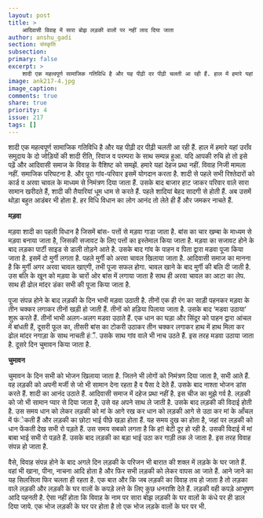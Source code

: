 ```yaml
---
layout: post
title: >
    आदिवासी विवाह में सारा बोझ लड़की वालों पर नहीं लाद दिया जाता
author: anshu_gadi
section: संस्कृति
subsection:
primary: false
excerpt: >
    शादी एक महत्वपूर्ण सामाजिक गतिविधि है और यह पीढ़ी दर पीढ़ी चलती आ रही हैं. हाल में हमारे यहां उराँव समुदाय के दो जोड़ियों की शादी रीति, रिवाज व परम्परा के साथ सम्पन्न हुआ. यदि आपकी रुचि हो तो इसे पढ़ें और आदिवासी समाज के विवाह के वैशिष्ट को समझें.
image: ank217-4.jpg
image_caption: 
comments: true
share: true
priority: 4
issue: 217
tags: []
---
```


शादी एक महत्वपूर्ण सामाजिक गतिविधि है और यह पीढ़ी दर पीढ़ी चलती आ रही हैं. हाल में हमारे यहां उराँव समुदाय के दो जोड़ियों की शादी रीति, रिवाज व परम्परा के साथ सम्पन्न हुआ. यदि आपकी रुचि हो तो इसे पढ़ें और आदिवासी समाज के विवाह के वैशिष्ट को समझें. हमारे यहां देहज प्रथा नहीं. विवाह निजी मामला नहीं. समाजिक परिघटना है. और पूरा गांव-परिवार इसमें योगदान करता है. शादी से पहले सभी रिश्तेदारों को कार्ड व अरवा चावल के माध्यम से निमंत्रण दिया जाता हैं. उसके बाद बाजार हाट जाकर परिवार वाले सारा सामान खरीदते हैं, शादी की तैयारियां धूम धाम से करते हैं. पहले शादियां बेहद सादगी से होती हैं. अब उसमें थोड़ा बहुत आडंबर भी होता है. हर विधि विधान का लोग आनंद तो लेते ही हैं और जमकर नाचते हैं.

**मड़वा**

मड़वा शादी का पहली विधान है जिसमें बांस- पत्तों से मड़वा गाडा जाता है. बांस का चार खम्बा के माध्यम से मड़वा बनाया जाता है, जिसकी सजावट के लिए पत्तों का इस्तेमाल किया जाता है. मड़वा का सजावट होने के बाद लड़का पार्टी साइड से डाली तोड़ने आते है. उसके बाद गांव के पाहन व पिता द्वारा मडवा पूजा किया जाता है. इसमें दो मुर्गी लगता है. पहले मुर्गी को अरवा चावल खिलाया जाता है. आदिवासी समाज का मानना है कि मुर्गी अगर अरवा चावल खाएगी, तभी पूजा सफल होगा. चावल खाने के बाद मुर्गी की बलि दी जाती है. उस बलि के खून को मड़वा के चारों ओर बांस में लगाया जाता है  साथ ही अरवा चावल का आटा का लेप. साथ ही ढोल मांदर डंका सभी की पूजा किया जाता है.

पूजा संपन्न होने के बाद लड़की के दिन भाभी मड़वा उठाती है. तीनों एक ही रंग का साड़ी पहनकर मड़वा के तीन चक्कर लगाकर तीनों खड़ी हो जाती हैं. तीनों को हड़िया पिलाया जाता है. उसके बाद ‘मडवा उठाया’ शुरू करते हैं. तीनों भाभी अलग-अलग मडवा उठाते हैं. एक धान का घड़ा और सिंदूर को पाहन द्वारा आंचल में बांधती हैं, दूसरी फूल का, तीसरी बांस का टोकरी उठाकर तीन चक्कर लगाकर हाथ में हाथ मिला कर ढोल मांदर नगाड़ा के साथ नाचती हंैं. उसके साथ गांव वाले भी नाच उठते हैं. इस तरह मडवा उठाया जाता है. दूसरे दिन चुमावन किया जाता है.

**चुमावन**

चुमावन के दिन सभी को भोजन खिलाया जाता है. जितने भी लोगों को निमंत्रण दिया जाता है, सभी आते हैं. वह लड़की को अपनी मर्जी से जो भी सामान देना रहता है व पैसा दे देते हैं. उसके बाद नाश्ता भोजन डांस करते हैं. शादी का आनंद उठाते हैं. आदिवासी समाज में दहेज प्रथा नहीं है. इस चीज का मुझे गर्व है. लड़की को जो भी सामान प्यार से दिया जाता है, उसे वह अपने साथ ले जाती है. उसके बाद लड़की की विदाई होती है. उस समय धान को लेकर लड़की को मां के आगे रख कर धान को लड़की आगे से उठा कर मां के आँचल में फंेकती हैं और लड़की का छोटा भाई पीछे खड़ा होता हैं. यह समय दुख का होता है, जहां पर लड़की को धान फेंकती देख सभी रो पड़़ते हैं. उस समय सबको लगता है कि हां! बेटी दूर हो रही है. उसकी विदाई में मां बाबा भाई सभी रो पड़ते हैं. उसके बाद लड़की का बड़ा भाई उठा कर गाड़ी तक ले जाता है. इस तरह विवाह संपन्न हो जाता है.

वैसे, विवाह संपन्न होने के बाद अगले दिन लड़की के परिजन भी बारात की शक्ल में लड़के के घर जाते हैं. वहां भी खाना, पीना, नाचना आदि होता है और फिर सभी लड़की को लेकर वापस आ जाते हैं. आने जाने का यह सिलसिला फिर चलता ही रहता है. एक बात और कि जब लड़की का विवाह तय हो जाता है तो लड़का वाले लड़की और लड़की के घर वालों के कपड़े लत्ते के लिए कुछ धनराशि देते हैं. लड़की वही कपड़े आभूषण आदि पहनती है. ऐसा नहीं होता कि विवाह के नाम पर सारा बोझ लड़की के घर वालों के कंधे पर ही डाल दिया जाये. एक भोज लड़की के घर पर होता है तो एक भोज लड़के वालों के घर पर भी.